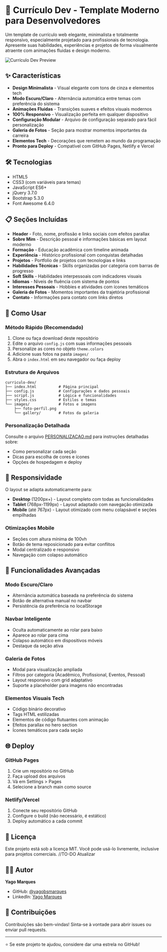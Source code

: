 # 🚀 Currículo Dev - Template Moderno para Desenvolvedores

Um template de currículo web elegante, minimalista e totalmente responsivo, especialmente projetado para profissionais de tecnologia. Apresente suas habilidades, experiências e projetos de forma visualmente atraente com animações fluidas e design moderno.

![Currículo Dev Preview](https://yagobmarques.github.io/tech-profile/)

## ✨ Características

- **Design Minimalista** - Visual elegante com tons de cinza e elementos tech
- **Modo Escuro/Claro** - Alternância automática entre temas com preferência do sistema
- **Animações Fluidas** - Transições suaves e efeitos visuais modernos
- **100% Responsivo** - Visualização perfeita em qualquer dispositivo
- **Configuração Modular** - Arquivo de configuração separado para fácil personalização
- **Galeria de Fotos** - Seção para mostrar momentos importantes da carreira
- **Elementos Tech** - Decorações que remetem ao mundo da programação
- **Pronto para Deploy** - Compatível com GitHub Pages, Netlify e Vercel

## 🛠️ Tecnologias

- HTML5
- CSS3 (com variáveis para temas)
- JavaScript ES6+
- jQuery 3.7.0
- Bootstrap 5.3.0
- Font Awesome 6.4.0

## 📋 Seções Incluídas

- **Header** - Foto, nome, profissão e links sociais com efeitos parallax
- **Sobre Mim** - Descrição pessoal e informações básicas em layout moderno
- **Formação** - Educação acadêmica com timeline animada
- **Experiência** - Histórico profissional com conquistas detalhadas
- **Projetos** - Portfolio de projetos com tecnologias e links
- **Habilidades Técnicas** - Skills organizadas por categoria com barras de progresso
- **Soft Skills** - Habilidades interpessoais com indicadores visuais
- **Idiomas** - Níveis de fluência com sistema de pontos
- **Interesses Pessoais** - Hobbies e atividades com ícones temáticos
- **Galeria de Fotos** - Momentos importantes da trajetória profissional
- **Contato** - Informações para contato com links diretos

## 🚀 Como Usar

### Método Rápido (Recomendado)

1. Clone ou faça download deste repositório
2. Edite o arquivo `config.js` com suas informações pessoais
3. Personalize as cores no objeto `theme.colors`
4. Adicione suas fotos na pasta `images/`
5. Abra o `index.html` em seu navegador ou faça deploy

### Estrutura de Arquivos

```
curriculo-dev/
├── index.html          # Página principal
├── config.js           # Configurações e dados pessoais
├── script.js           # Lógica e funcionalidades
├── styles.css          # Estilos e temas
└── images/             # Fotos e imagens
    ├── foto-perfil.png
    └── gallery/        # Fotos da galeria
```

### Personalização Detalhada

Consulte o arquivo [PERSONALIZACAO.md](PERSONALIZACAO.md) para instruções detalhadas sobre:
- Como personalizar cada seção
- Dicas para escolha de cores e ícones
- Opções de hospedagem e deploy

## 📱 Responsividade

O layout se adapta automaticamente para:
- **Desktop** (1200px+) - Layout completo com todas as funcionalidades
- **Tablet** (768px-1199px) - Layout adaptado com navegação otimizada
- **Mobile** (até 767px) - Layout otimizado com menu colapsável e seções empilhadas

### Otimizações Mobile
- Seções com altura mínima de 100vh
- Botão de tema reposicionado para evitar conflitos
- Modal centralizado e responsivo
- Navegação com colapso automático

## 🎨 Funcionalidades Avançadas

### Modo Escuro/Claro
- Alternância automática baseada na preferência do sistema
- Botão de alternativa manual no navbar
- Persistência da preferência no localStorage

### Navbar Inteligente
- Oculta automaticamente ao rolar para baixo
- Aparece ao rolar para cima
- Colapso automático em dispositivos móveis
- Destaque da seção ativa

### Galeria de Fotos
- Modal para visualização ampliada
- Filtros por categoria (Acadêmico, Profissional, Eventos, Pessoal)
- Layout responsivo com grid adaptativo
- Suporte a placeholder para imagens não encontradas

### Elementos Visuais Tech
- Código binário decorativo
- Tags HTML estilizadas
- Elementos de código flutuantes com animação
- Efeitos parallax no hero section
- Ícones temáticos para cada seção

## 🌐 Deploy

### GitHub Pages

1. Crie um repositório no GitHub
2. Faça upload dos arquivos
3. Vá em Settings > Pages
4. Selecione a branch main como source

### Netlify/Vercel

1. Conecte seu repositório GitHub
2. Configure o build (não necessário, é estático)
3. Deploy automático a cada commit

## 📄 Licença

Este projeto está sob a licença MIT. Você pode usá-lo livremente, inclusive para projetos comerciais. //TO-DO Atualizar

## 👨‍💻 Autor

**Yago Marques**

- GitHub: [@yagobsmarques](https://github.com/yagobsmarques)
- LinkedIn: [Yago Marques](https://linkedin.com/in/yago-marques-44955b163)

## 🤝 Contribuições

Contribuições são bem-vindas! Sinta-se à vontade para abrir issues ou enviar pull requests.

---

⭐ Se este projeto te ajudou, considere dar uma estrela no GitHub!